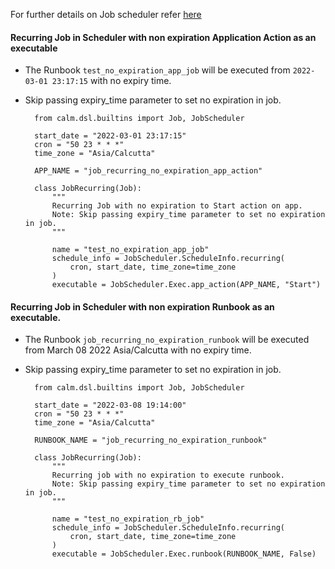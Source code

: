 For further details on Job scheduler refer [here](../../release-notes/3.4.0/README.md)

#### Recurring Job in Scheduler with non expiration Application Action as an executable

- The Runbook `test_no_expiration_app_job` will be executed from `2022-03-01 23:17:15` with no expiry time. 
- Skip passing expiry_time parameter to set no expiration in job.

        from calm.dsl.builtins import Job, JobScheduler

        start_date = "2022-03-01 23:17:15"
        cron = "50 23 * * *"
        time_zone = "Asia/Calcutta"

        APP_NAME = "job_recurring_no_expiration_app_action"

        class JobRecurring(Job):
            """
            Recurring Job with no expiration to Start action on app.
            Note: Skip passing expiry_time parameter to set no expiration in job.
            """

            name = "test_no_expiration_app_job"
            schedule_info = JobScheduler.ScheduleInfo.recurring(
                cron, start_date, time_zone=time_zone
            )
            executable = JobScheduler.Exec.app_action(APP_NAME, "Start")

#### Recurring Job in Scheduler with non expiration Runbook as an executable.

- The Runbook `job_recurring_no_expiration_runbook` will be executed from March 08 2022 Asia/Calcutta with no expiry time.
- Skip passing expiry_time parameter to set no expiration in job.

        from calm.dsl.builtins import Job, JobScheduler

        start_date = "2022-03-08 19:14:00"
        cron = "50 23 * * *"
        time_zone = "Asia/Calcutta"

        RUNBOOK_NAME = "job_recurring_no_expiration_runbook"

        class JobRecurring(Job):
            """
            Recurring job with no expiration to execute runbook.
            Note: Skip passing expiry_time parameter to set no expiration in job.
            """

            name = "test_no_expiration_rb_job"
            schedule_info = JobScheduler.ScheduleInfo.recurring(
                cron, start_date, time_zone=time_zone
            )
            executable = JobScheduler.Exec.runbook(RUNBOOK_NAME, False)